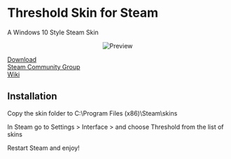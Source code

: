 # Threshold Skin for Steam
A Windows 10 Style Steam Skin

<p align="center">
  <img alt="Preview" src="http://i.imgur.com/pb2XPKe.jpg">
</p>

[Download](http://github.com/Edgarware/Threshold-Skin/releases)  
[Steam Community Group](http://steamcommunity.com/groups/thresholdskin)  
[Wiki](http://github.com/Edgarware/Threshold-Skin/wiki)

## Installation
Copy the skin folder to C:\Program Files (x86)\Steam\skins

In Steam go to Settings > Interface > and choose Threshold from the list of skins

Restart Steam and enjoy!